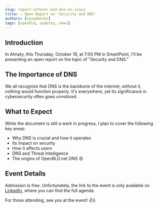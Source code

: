 ```yaml
---
slug: report-infosec-and-dns-on-isaca
title: ↘ Open Report on "Security and DNS"
authors: [sysadminkz]
tags: [openbld, updates, news]
---
```


## Introduction
In Almaty, this Thursday, October 19, at 7:00 PM in SmartPoint, I'll be presenting an open report on the topic of "Security and DNS."

## The Importance of DNS
We all recognize that DNS is the backbone of the internet; without it, nothing would function properly. It's everywhere, yet its significance in cybersecurity often goes unnoticed.

## What to Expect
While the document is still a work in progress, I plan to cover the following key areas:

- Why DNS is crucial and how it operates
- Its impact on security
- How it affects users
- DNS and Threat Intelligence
- The origins of OpenBLD.net DNS 😡

## Event Details
Admission is free. Unfortunately, the link to the event is only available on [LinkedIn](https://www.linkedin.com/posts/isaca-astana-chapter_isaca-astana-chapter-%D0%BF%D1%80%D0%B8%D0%B3%D0%BB%D0%B0%D1%88%D0%B0%D0%B5%D1%82-%D0%B2%D0%B0%D1%81-%D0%BD%D0%B0-%D0%B4%D1%80%D1%83%D0%B6%D0%B5%D1%81%D0%BA%D1%83%D1%8E-activity-7115571005124689920-3_n_/?originalSubdomain=ru), where you can find the full agenda.

For those attending, see you at the event! ✌️))
